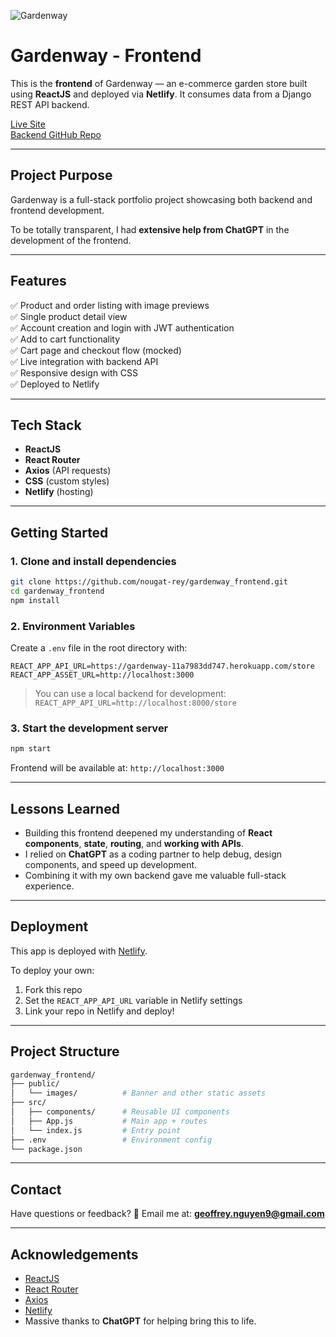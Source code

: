 ![Gardenway](public/images/banner.png)

# Gardenway - Frontend

This is the **frontend** of Gardenway — an e-commerce garden store built using **ReactJS** and deployed via **Netlify**. It consumes data from a Django REST API backend.

[Live Site](https://gardenway.netlify.app/)  
[Backend GitHub Repo](https://github.com/nougat-rey/gardenway)

---

## Project Purpose

Gardenway is a full-stack portfolio project showcasing both backend and frontend development.

To be totally transparent, I had **extensive help from ChatGPT** in the development of the frontend.

---

## Features

✅ Product and order listing with image previews  
✅ Single product detail view  
✅ Account creation and login with JWT authentication  
✅ Add to cart functionality  
✅ Cart page and checkout flow (mocked)  
✅ Live integration with backend API  
✅ Responsive design with CSS  
✅ Deployed to Netlify

---

## Tech Stack

- **ReactJS**
- **React Router**
- **Axios** (API requests)
- **CSS** (custom styles)
- **Netlify** (hosting)

---

## Getting Started

### 1. Clone and install dependencies

```bash
git clone https://github.com/nougat-rey/gardenway_frontend.git
cd gardenway_frontend
npm install
```

### 2. Environment Variables

Create a `.env` file in the root directory with:

```env
REACT_APP_API_URL=https://gardenway-11a7983dd747.herokuapp.com/store
REACT_APP_ASSET_URL=http://localhost:3000
```

> You can use a local backend for development:
> `REACT_APP_API_URL=http://localhost:8000/store`

### 3. Start the development server

```bash
npm start
```

Frontend will be available at:
`http://localhost:3000`

---

## Lessons Learned

- Building this frontend deepened my understanding of **React components**, **state**, **routing**, and **working with APIs**.
- I relied on **ChatGPT** as a coding partner to help debug, design components, and speed up development.
- Combining it with my own backend gave me valuable full-stack experience.

---

## Deployment

This app is deployed with [Netlify](https://www.netlify.com/).

To deploy your own:

1. Fork this repo
2. Set the `REACT_APP_API_URL` variable in Netlify settings
3. Link your repo in Netlify and deploy!

---

## Project Structure

```bash
gardenway_frontend/
├── public/
│   └── images/          # Banner and other static assets
├── src/
│   ├── components/      # Reusable UI components
│   ├── App.js           # Main app + routes
│   └── index.js         # Entry point
├── .env                 # Environment config
└── package.json
```

---

## Contact

Have questions or feedback?
📧 Email me at: **geoffrey.nguyen9@gmail.com**

---

## Acknowledgements

- [ReactJS](https://reactjs.org/)
- [React Router](https://reactrouter.com/)
- [Axios](https://axios-http.com/)
- [Netlify](https://www.netlify.com/)
- Massive thanks to **ChatGPT** for helping bring this to life.
